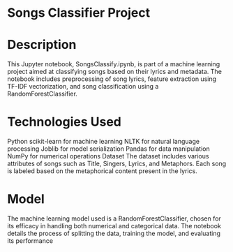 # Songs Classifier Project
# Description
This Jupyter notebook, SongsClassify.ipynb, is part of a machine learning project aimed at classifying songs based on their lyrics and metadata. The notebook includes preprocessing of song lyrics, feature extraction using TF-IDF vectorization, and song classification using a RandomForestClassifier.

# Technologies Used
Python
scikit-learn for machine learning
NLTK for natural language processing
Joblib for model serialization
Pandas for data manipulation
NumPy for numerical operations
Dataset
The dataset includes various attributes of songs such as Title, Singers, Lyrics, and Metaphors. Each song is labeled based on the metaphorical content present in the lyrics.

# Model
The machine learning model used is a RandomForestClassifier, chosen for its efficacy in handling both numerical and categorical data. The notebook details the process of splitting the data, training the model, and evaluating its performance
